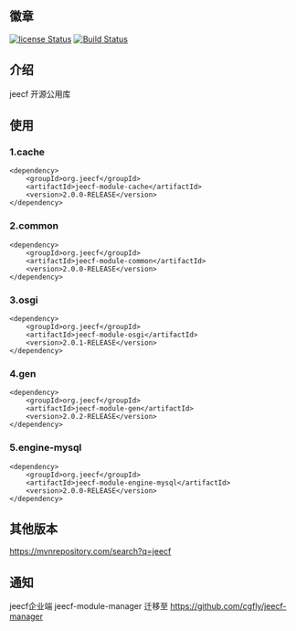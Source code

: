 
## 徽章  
[![license Status](https://img.shields.io/badge/License-Apache%202.0-blue.svg?branch=v2.0)](http://www.apache.org/licenses/LICENSE-2.0.txt)
[![Build Status](https://travis-ci.org/cgfly/jeecf.svg?branch=v2.0)](https://travis-ci.org/cgfly/jeecf)  
## 介绍  
jeecf 开源公用库

## 使用
### 1.cache  
``` 
<dependency>
    <groupId>org.jeecf</groupId>
    <artifactId>jeecf-module-cache</artifactId>
    <version>2.0.0-RELEASE</version>
</dependency>
``` 
### 2.common  
``` 
<dependency>  
    <groupId>org.jeecf</groupId>
    <artifactId>jeecf-module-common</artifactId>  
    <version>2.0.0-RELEASE</version>  
</dependency>
``` 
### 3.osgi  
``` 
<dependency>
    <groupId>org.jeecf</groupId>  
    <artifactId>jeecf-module-osgi</artifactId>
    <version>2.0.1-RELEASE</version>
</dependency>
```  
### 4.gen  
``` 
<dependency>
    <groupId>org.jeecf</groupId>
    <artifactId>jeecf-module-gen</artifactId>
    <version>2.0.2-RELEASE</version>
</dependency>
``` 
### 5.engine-mysql  
``` 
<dependency>
    <groupId>org.jeecf</groupId>
    <artifactId>jeecf-module-engine-mysql</artifactId>
    <version>2.0.0-RELEASE</version>
</dependency>
``` 
## 其他版本  
https://mvnrepository.com/search?q=jeecf

## 通知
jeecf企业端 jeecf-module-manager 迁移至 https://github.com/cgfly/jeecf-manager
